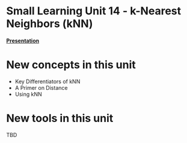 # Small Learning Unit 14 - k-Nearest Neighbors (kNN)

#### [Presentation](https://docs.google.com/presentation/d/142ocbdRYUFD2mthB0XD7t_NW5BAmsLwAuo7pkwUx6Os/edit?usp=sharing)

# New concepts in this unit

- Key Differentiators of kNN
- A Primer on Distance
- Using kNN


# New tools in this unit

TBD